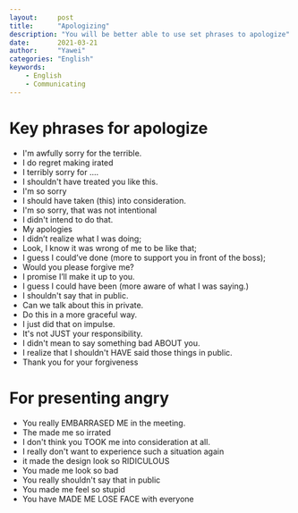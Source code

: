 ```yaml
---
layout:		post
title:		"Apologizing"
description: "You will be better able to use set phrases to apologize"
date:		2021-03-21
author:		"Yawei"
categories: "English"
keywords:
    - English
    - Communicating
---
```


# Key phrases for apologize

* I'm awfully sorry for the terrible.
* I do regret making irated 
* I terribly sorry for ....
* I shouldn't have treated you like this.
* I'm so sorry
* I should have taken (this) into consideration.
* I'm so sorry, that was not intentional
* I didn't intend to do that.
* My apologies 
* I didn’t realize what I was doing; 
* Look, I know it was wrong of me to be like that;  
* I guess I could’ve done (more to support you in front of the boss);  
* Would you please forgive me? 
* I promise I’ll make it up to you.
* I guess I could have been (more aware of what I was saying.)
* I shouldn't say that in public.
* Can we talk about this in private.
* Do this in a more graceful way.
* I just did that on impulse.
* It's not JUST your responsibility.
* I didn't mean to say something bad ABOUT you.
* I realize that I shouldn't HAVE said those things in public.
* Thank you for your forgiveness


# For presenting angry
* You really EMBARRASED ME in the meeting.
* The made me so irrated
* I don't think you TOOK me into consideration at all.
* I really don't want to experience such a situation again
* it made the design look so RIDICULOUS
* You made me look so bad
* You really shouldn't say that in public
* You made me feel so stupid
* You have MADE ME LOSE FACE with everyone



